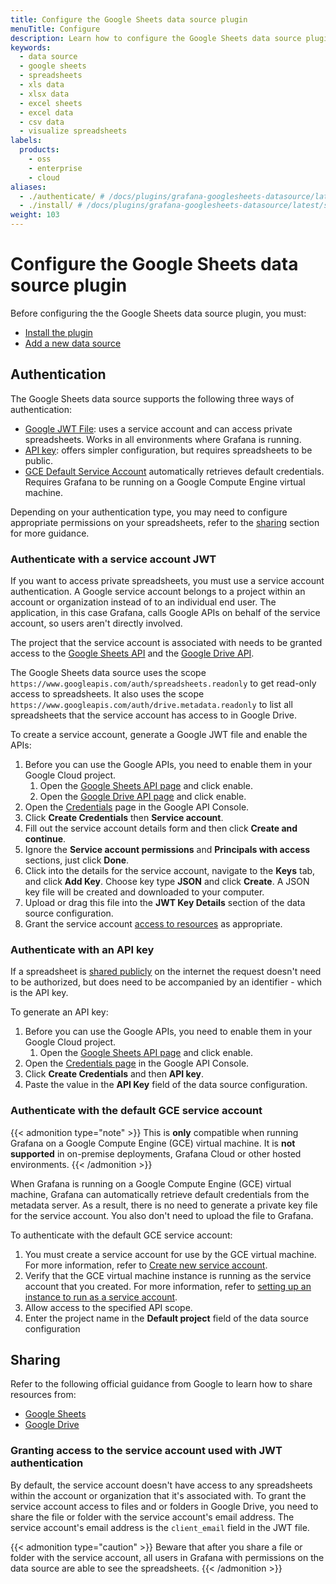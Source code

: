 ```yaml
---
title: Configure the Google Sheets data source plugin
menuTitle: Configure
description: Learn how to configure the Google Sheets data source plugin
keywords:
  - data source
  - google sheets
  - spreadsheets
  - xls data
  - xlsx data
  - excel sheets
  - excel data
  - csv data
  - visualize spreadsheets
labels:
  products:
    - oss
    - enterprise
    - cloud
aliases:
  - ./authenticate/ # /docs/plugins/grafana-googlesheets-datasource/latest/setup/authenticate/
  - ./install/ # /docs/plugins/grafana-googlesheets-datasource/latest/setup/install/
weight: 103
---
```


# Configure the Google Sheets data source plugin

Before configuring the the Google Sheets data source plugin, you must:
- [Install the plugin](https://grafana.com/docs/grafana/latest/administration/plugin-management/#install-a-plugin)
- [Add a new data source](https://grafana.com/docs/grafana/latest/datasources/#add-a-data-source)

## Authentication

The Google Sheets data source supports the following three ways of authentication:

- [Google JWT File](#authenticate-with-a-service-account-jwt): uses a service account and can access private spreadsheets. Works in all environments where Grafana is running. 
- [API key](#authenticate-with-an-api-key): offers simpler configuration, but requires spreadsheets to be public.
- [GCE Default Service Account](#authenticate-with-the-default-gce-service-account) automatically retrieves default credentials. Requires Grafana to be running on a Google Compute Engine virtual machine.

Depending on your authentication type, you may need to configure appropriate permissions on your spreadsheets, refer to the [sharing](#sharing) section for more guidance.

### Authenticate with a service account JWT

If you want to access private spreadsheets, you must use a service account authentication.
A Google service account belongs to a project within an account or organization instead of to an individual end user. The application, in this case Grafana, calls Google APIs on behalf of the service account, so users aren't directly involved.

The project that the service account is associated with needs to be granted access to the [Google Sheets API](https://console.cloud.google.com/apis/library/sheets.googleapis.com?q=sheet) and the [Google Drive API](https://console.cloud.google.com/apis/library/drive.googleapis.com?q=drive).

The Google Sheets data source uses the scope `https://www.googleapis.com/auth/spreadsheets.readonly` to get read-only access to spreadsheets. It also uses the scope `https://www.googleapis.com/auth/drive.metadata.readonly` to list all spreadsheets that the service account has access to in Google Drive.

To create a service account, generate a Google JWT file and enable the APIs:

1. Before you can use the Google APIs, you need to enable them in your Google Cloud project.
   1. Open the [Google Sheets API page](https://console.cloud.google.com/apis/library/sheets.googleapis.com?q=sheet) and click enable.
   1. Open the [Google Drive API page](https://console.cloud.google.com/apis/library/drive.googleapis.com?q=drive) and click enable.
1. Open the [Credentials](https://console.developers.google.com/apis/credentials) page in the Google API Console.
1. Click **Create Credentials** then **Service account**.
1. Fill out the service account details form and then click **Create and continue**.
1. Ignore the **Service account permissions** and **Principals with access** sections, just click **Done**.
1. Click into the details for the service account, navigate to the **Keys** tab, and click **Add Key**. Choose key type **JSON** and click **Create**. A JSON key file will be created and downloaded to your computer.
1. Upload or drag this file into the **JWT Key Details** section of the data source configuration.
1. Grant the service account [access to resources](#granting-access-to-the-service-account-used-with-jwt-authentication) as appropriate. 


### Authenticate with an API key

If a spreadsheet is [shared publicly](#sharing) on the internet the request doesn't need to be authorized, but does need to be accompanied by an identifier - which is the API key.

To generate an API key:

1. Before you can use the Google APIs, you need to enable them in your Google Cloud project.
   1. Open the [Google Sheets API page](https://console.cloud.google.com/apis/library/sheets.googleapis.com?q=sheet) and click enable.
1. Open the [Credentials page](https://console.developers.google.com/apis/credentials) in the Google API Console.
1. Click **Create Credentials** and then **API key**.
1. Paste the value in the **API Key** field of the data source configuration.

### Authenticate with the default GCE service account

{{< admonition type="note" >}}
This is **only** compatible when running Grafana on a Google Compute Engine (GCE) virtual machine. It is **not supported** in on-premise deployments, Grafana Cloud or other hosted environments.
{{< /admonition >}}

When Grafana is running on a Google Compute Engine (GCE) virtual machine, Grafana can automatically retrieve default credentials from the metadata server.
As a result, there is no need to generate a private key file for the service account.
You also don't need to upload the file to Grafana.

To authenticate with the default GCE service account:

1. You must create a service account for use by the GCE virtual machine.
   For more information, refer to [Create new service account](https://cloud.google.com/compute/docs/access/create-enable-service-accounts-for-instances#createanewserviceaccount).
1. Verify that the GCE virtual machine instance is running as the service account that you created.
   For more information, refer to [setting up an instance to run as a service account](https://cloud.google.com/compute/docs/access/create-enable-service-accounts-for-instances#using).
1. Allow access to the specified API scope.
1. Enter the project name in the **Default project** field of the data source configuration


## Sharing

Refer to the following official guidance from Google to learn how to share resources from:
- [Google Sheets](https://support.google.com/a/users/answer/13309904#sheets_share_link)
- [Google Drive](https://support.google.com/drive/answer/2494822?co=GENIE.Platform%3DDesktop#share_publicly)

### Granting access to the service account used with JWT authentication

By default, the service account doesn't have access to any spreadsheets within the account or organization that it's associated with.
To grant the service account access to files and or folders in Google Drive, you need to share the file or folder with the service account's email address.
The service account's email address is the `client_email` field in the JWT file.

{{< admonition type="caution" >}}
Beware that after you share a file or folder with the service account, all users in Grafana with permissions on the data source are able to see the spreadsheets.
{{< /admonition >}}

